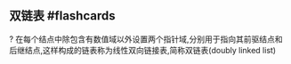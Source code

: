 
## 双链表 #flashcards 
?
在每个结点中除包含有数值域以外设置两个指针域,分别用于指向其前驱结点和后继结点,这样构成的链表称为线性双向链接表,简称双链表(doubly linked list)
<!--ID: 1706174157820-->
